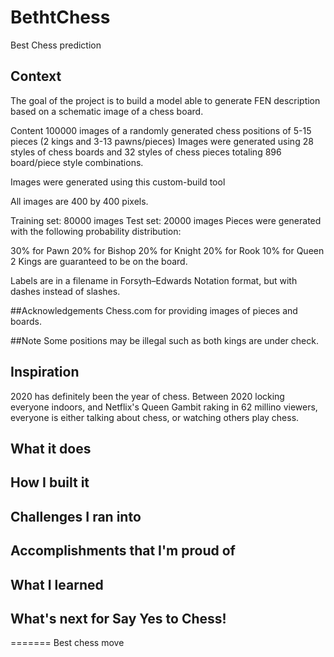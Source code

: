 # BethtChess

Best Chess prediction

## Context
The goal of the project is to build a model able to generate FEN description based on a schematic image of a chess board.

Content
100000 images of a randomly generated chess positions of 5-15 pieces (2 kings and 3-13 pawns/pieces)
Images were generated using 28 styles of chess boards and 32 styles of chess pieces totaling 896 board/piece style combinations.

Images were generated using this custom-build tool

All images are 400 by 400 pixels.

Training set: 80000 images
Test set: 20000 images
Pieces were generated with the following probability distribution:

30% for Pawn
20% for Bishop
20% for Knight
20% for Rook
10% for Queen
2 Kings are guaranteed to be on the board.

Labels are in a filename in Forsyth–Edwards Notation format, but with dashes instead of slashes.

##Acknowledgements
Chess.com for providing images of pieces and boards.

##Note
Some positions may be illegal such as both kings are under check.

## Inspiration
2020 has definitely been the year of chess. Between 2020 locking everyone indoors, and Netflix's Queen Gambit raking in 62 millino viewers, everyone is either talking about chess, or watching others play chess. 

## What it does

## How I built it

## Challenges I ran into

## Accomplishments that I'm proud of

## What I learned

## What's next for Say Yes to Chess!

=======
Best chess move
